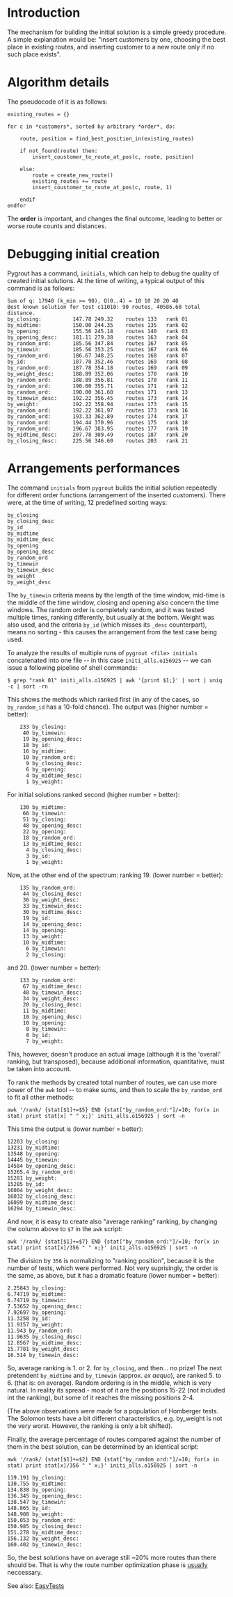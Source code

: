 # Introduction #

The mechanism for building the initial solution is a simple greedy procedure. A simple explanation would be: "insert customers by one, choosing the best place in existing routes, and inserting customer to a new route only if no such place exists".

# Algorithm details #

The pseudocode of it is as follows:

```
existing_routes = {}

for c in *customers*, sorted by arbitrary *order*, do:

    route, position = find_best_position_in(existing_routes)

    if not_found(route) then:
        insert_coustomer_to_route_at_pos(c, route, position)

    else:
        route = create_new_route()
        existing_routes += route
        insert_coustomer_to_route_at_pos(c, route, 1) 

    endif
endfor
```

The **order** is important, and changes the final outcome, leading to better or worse route counts and distances.

# Debugging initial creation #

Pygrout has a command, `initials`, which can help to debug the quality of created initial solutions. At the time of writing, a typical output of this command is as follows:
```
Sum of q: 17940 (k_min >= 90), Q(0..4) = 10 10 20 20 40
Best known solution for test c11010: 90 routes, 40586.60 total distance.
by_closing:          147.78 249.32    routes 133   rank 01
by_midtime:          150.00 244.35    routes 135   rank 02
by_opening:          155.56 245.18    routes 140   rank 03
by_opening_desc:     181.11 279.38    routes 163   rank 04
by_random_ord:       185.56 347.84    routes 167   rank 05
by_timewin:          185.56 353.25    routes 167   rank 06
by_random_ord:       186.67 348.25    routes 168   rank 07
by_id:               187.78 352.46    routes 169   rank 08
by_random_ord:       187.78 354.18    routes 169   rank 09
by_weight_desc:      188.89 352.06    routes 170   rank 10
by_random_ord:       188.89 356.81    routes 170   rank 11
by_random_ord:       190.00 355.71    routes 171   rank 12
by_random_ord:       190.00 361.60    routes 171   rank 13
by_timewin_desc:     192.22 356.45    routes 173   rank 14
by_weight:           192.22 358.94    routes 173   rank 15
by_random_ord:       192.22 361.97    routes 173   rank 16
by_random_ord:       193.33 362.89    routes 174   rank 17
by_random_ord:       194.44 370.96    routes 175   rank 18
by_random_ord:       196.67 383.95    routes 177   rank 19
by_midtime_desc:     207.78 309.49    routes 187   rank 20
by_closing_desc:     225.56 346.60    routes 203   rank 21
```

# Arrangements performances #

The command `initials` from `pygrout` builds the initial solution repeatedly for different order functions (arrangement of the inserted customers). There were, at the time of writing, 12 predefined sorting ways:
```
by_closing
by_closing_desc
by_id
by_midtime
by_midtime_desc
by_opening
by_opening_desc
by_random_ord
by_timewin
by_timewin_desc
by_weight
by_weight_desc
```

The `by_timewin` criteria means by the length of the time window, mid-time is the middle of the time window, closing and opening also concern the time windows. The random order is completely random, and it was tested multiple times, ranking differently, but usually at the bottom. Weight was also used, and the criteria `by_id` (which misses its `_desc` counterpart), means no sorting - this causes the arrangement from the test case being used.

To analyze the results of multiple runs of `pygrout <file> initials` concatenated into one file -- in this case `initi_alls.o156925` -- we can issue a following pipeline of shell commands:
```
$ grep "rank 01" initi_alls.o156925 | awk '{print $1;}' | sort | uniq -c | sort -rn
```
This shows the methods which ranked first (in any of the cases, so `by_random_id` has a 10-fold chance). The output was (higher number = better):
```
    233 by_closing:
     40 by_timewin:
     19 by_opening_desc:
     18 by_id:
     16 by_midtime:
     10 by_random_ord:
      9 by_closing_desc:
      6 by_opening:
      4 by_midtime_desc:
      1 by_weight:
```

For initial solutions ranked second (higher number = better):
```
    130 by_midtime:
     66 by_timewin:
     51 by_closing:
     48 by_opening_desc:
     22 by_opening:
     18 by_random_ord:
     13 by_midtime_desc:
      4 by_closing_desc:
      3 by_id:
      1 by_weight:
```

Now, at the other end of the spectrum: ranking 19. (lower number = better):
```
    135 by_random_ord:
     44 by_closing_desc:
     36 by_weight_desc:
     33 by_timewin_desc:
     30 by_midtime_desc:
     19 by_id:
     14 by_opening_desc:
     14 by_opening:
     13 by_weight:
     10 by_midtime:
      6 by_timewin:
      2 by_closing:
```
and 20. (lower number = better):
```
    133 by_random_ord:
     67 by_midtime_desc:
     48 by_timewin_desc:
     34 by_weight_desc:
     20 by_closing_desc:
     11 by_midtime:
     10 by_opening_desc:
     10 by_opening:
      8 by_timewin:
      8 by_id:
      7 by_weight:
```

This, however, doesn't produce an actual image (although it is the 'overall' ranking, but transposed), because additional information, quantitative, must be taken into account.

To rank the methods by created total number of routes, we can use more power of the `awk` tool -- to make sums, and then to scale the `by_random_ord` to fit all other methods:
```
awk '/rank/ {stat[$1]+=$5} END {stat["by_random_ord:"]/=10; for(x in stat) print stat[x] " " x;}' initi_alls.o156925 | sort -n
```

This time the output is (lower number = better):
```
12203 by_closing:
13231 by_midtime:
13548 by_opening:
14445 by_timewin:
14584 by_opening_desc:
15265.4 by_random_ord:
15281 by_weight:
15285 by_id:
16004 by_weight_desc:
16032 by_closing_desc:
16099 by_midtime_desc:
16294 by_timewin_desc:
```

And now, it is easy to create also "average ranking" ranking, by changing the column above to `$7` in the `awk` script:
```
awk '/rank/ {stat[$1]+=$7} END {stat["by_random_ord:"]/=10; for(x in stat) print stat[x]/356 " " x;}' initi_alls.o156925 | sort -n
```

The division by `356` is normalizing to "ranking position", because it is the number of tests, which were performed. Not very suprisingly, the order is the same, as above, but it has a dramatic feature (lower number = better):
```
2.25843 by_closing:
6.74719 by_midtime:
6.74719 by_timewin:
7.53652 by_opening_desc:
7.92697 by_opening:
11.3258 by_id:
11.9157 by_weight:
11.943 by_random_ord:
11.9635 by_closing_desc:
12.8567 by_midtime_desc:
15.7781 by_weight_desc:
16.514 by_timewin_desc:
```

So, average ranking is 1. or 2. for `by_closing`, and then... no prize! The next pretendent `by_midtime` and `by_timewin` (approx. _ex aequo_), are ranked 5. to 6. (that is: on average). Random ordering is in the middle, which is very natural. In reality its spread - most of it are the positions 15-22 (not included int the ranking), but some of it reaches the missing positions 2-4.

(The above observations were made for a population of Homberger tests. The Solomon tests have a bit different characteristics, e.g. by\_weight is not the very worst. However, the ranking is only a bit shifted).

Finally, the average percentage of routes compared against the number of them in the best solution, can be determined by an identical script:
```
awk '/rank/ {stat[$1]+=$2} END {stat["by_random_ord:"]/=10; for(x in stat) print stat[x]/356 " " x;}' initi_alls.o156925 | sort -n
```

```
119.191 by_closing:
130.755 by_midtime:
134.838 by_opening:
136.345 by_opening_desc:
138.547 by_timewin:
148.865 by_id:
148.908 by_weight:
150.053 by_random_ord:
150.985 by_closing_desc:
151.278 by_midtime_desc:
156.132 by_weight_desc:
160.402 by_timewin_desc:
```

So, the best solutions have on average still ~20% more routes than there should be. That is why the route number optimization phase is [usually](EasyTests.md) neccessary.

See also: [EasyTests](EasyTests.md)